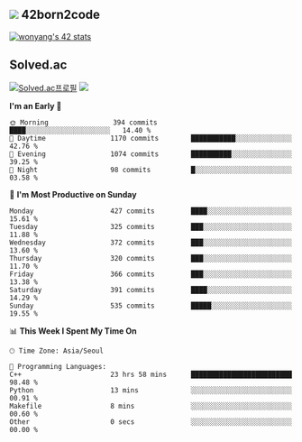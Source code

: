 
## <img src="https://img.shields.io/badge/-000000?style=flat&logo=42&logoColor=white"> 42born2code
<!--[![wonyang's 42 stats](https://badge42.vercel.app/api/v2/cl5nhe5b6007809kydha7ht42/stats?cursusId=21&coalitionId=88)](https://profile.intra.42.fr/users/wonyang)-->

[![wonyang's 42 stats](https://badge.mediaplus.ma/starryblue/wonyang?1337Badge=off&UM6P=off)](https://github.com/oakoudad/badge42)

## Solved.ac
[![Solved.ac프로필](http://mazassumnida.wtf/api/v2/generate_badge?boj=bennyws)](https://solved.ac/bennyws)
<a href="https://solved.ac/bennyws"><img src="http://mazandi.herokuapp.com/api?handle=bennyws&theme=cold"/></a>

<!--START_SECTION:waka-->
**I'm an Early 🐤** 

```text
🌞 Morning                394 commits         ████░░░░░░░░░░░░░░░░░░░░░   14.40 % 
🌆 Daytime                1170 commits        ███████████░░░░░░░░░░░░░░   42.76 % 
🌃 Evening                1074 commits        ██████████░░░░░░░░░░░░░░░   39.25 % 
🌙 Night                  98 commits          █░░░░░░░░░░░░░░░░░░░░░░░░   03.58 % 
```
📅 **I'm Most Productive on Sunday** 

```text
Monday                   427 commits         ████░░░░░░░░░░░░░░░░░░░░░   15.61 % 
Tuesday                  325 commits         ███░░░░░░░░░░░░░░░░░░░░░░   11.88 % 
Wednesday                372 commits         ███░░░░░░░░░░░░░░░░░░░░░░   13.60 % 
Thursday                 320 commits         ███░░░░░░░░░░░░░░░░░░░░░░   11.70 % 
Friday                   366 commits         ███░░░░░░░░░░░░░░░░░░░░░░   13.38 % 
Saturday                 391 commits         ████░░░░░░░░░░░░░░░░░░░░░   14.29 % 
Sunday                   535 commits         █████░░░░░░░░░░░░░░░░░░░░   19.55 % 
```


📊 **This Week I Spent My Time On** 

```text
🕑︎ Time Zone: Asia/Seoul

💬 Programming Languages: 
C++                      23 hrs 58 mins      █████████████████████████   98.48 % 
Python                   13 mins             ░░░░░░░░░░░░░░░░░░░░░░░░░   00.91 % 
Makefile                 8 mins              ░░░░░░░░░░░░░░░░░░░░░░░░░   00.60 % 
Other                    0 secs              ░░░░░░░░░░░░░░░░░░░░░░░░░   00.00 % 
```


<!--END_SECTION:waka-->
